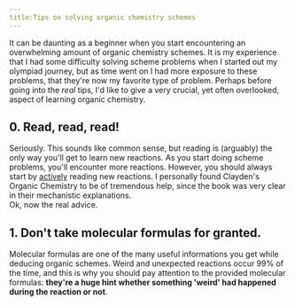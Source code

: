 ```yaml
---
title:Tips on solving organic chemistry schemes
---
```

It can be daunting as a beginner when you start encountering an overwhelming amount of organic chemistry schemes. It is my experience that I had some difficulty
solving scheme problems when I started out my olympiad journey, but as time went on I had more exposure to these problems, that they're now my favorite type of
problem. Perhaps before going into the <i>real</i> tips, I'd like to give a very crucial, yet often overlooked, aspect of learning organic chemistry.

<h2> 0. Read, read, read! </h2>
Seriously. This sounds like common sense, but reading is (arguably) the only way you'll get to learn new reactions. As you start doing scheme problems, you'll encounter
more reactions. However, you should always start by <u>actively</u> reading new reactions. I personally found Clayden's Organic Chemistry to be of tremendous help,
since the book was very clear in their mechanistic explanations. <br>
Ok, now the real advice.

<h2> 1. Don't take molecular formulas for granted. </h2>
Molecular formulas are one of the many useful informations you get while deducing organic schemes. Weird and unexpected reactions occur 99% of the time, and this is
why you should pay attention to the provided molecular formulas: <b> they're a huge hint whether something 'weird' had happened during the reaction or not</b>.
